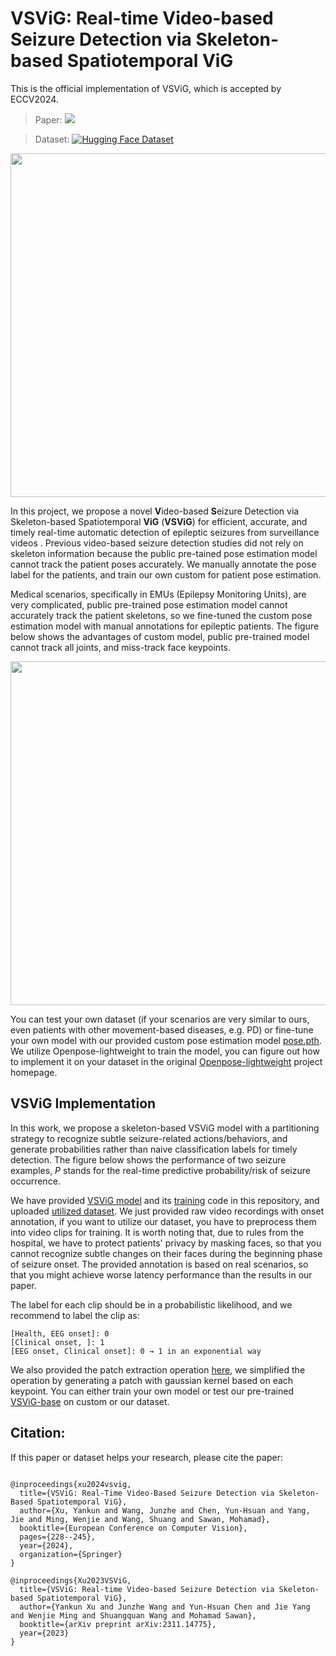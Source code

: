 # VSViG: Real-time Video-based Seizure Detection via Skeleton-based Spatiotemporal ViG

This is the official implementation of VSViG, which is accepted by ECCV2024.

> Paper:  <a href="https://arxiv.org/pdf/2311.14775.pdf"><img src="https://img.shields.io/badge/arXiv-Paper-<color>"></a>

> Dataset:  [![Hugging Face Dataset](https://img.shields.io/badge/%F0%9F%A4%97%20Hugging%20Face-Dataset-yellow)](https://huggingface.co/datasets/xuyankun/WU-SAHZU-EMU-Video)

<img src="https://github.com/xuyankun/VSViG/blob/main/performance.gif" width="550px">

In this project, we propose a novel **V**ideo-based **S**eizure Detection via Skeleton-based Spatiotemporal **ViG** (**VSViG**) for efficient, accurate, and timely real-time automatic detection of epileptic seizures from surveillance videos .
Previous video-based seizure detection studies did not rely on skeleton information because the public pre-tained pose estimation model cannot track the patient poses accurately. We manually annotate the pose label for the patients, and train our own custom for patient pose estimation. 

Medical scenarios, specifically in EMUs  (Epilepsy Monitoring Units), are very complicated, public pre-trained pose estimation model cannot accurately track the patient skeletons, so we fine-tuned the custom pose estimation model with manual annotations for epileptic patients. The figure below shows the advantages of custom model, public pre-trained model cannot track all joints, and miss-track face keypoints.

<img src="https://github.com/xuyankun/VSViG/blob/main/compare.gif" width="550px">

You can test your own dataset (if your scenarios are very similar to ours, even patients with other movement-based diseases, e.g. PD) or fine-tune your own model with our provided custom pose estimation model [pose.pth](https://github.com/xuyankun/VSViG/blob/main/pose.pth). We utilize Openpose-lightweight to train the model, you can figure out how to implement it on your dataset in the original [Openpose-lightweight](https://github.com/Daniil-Osokin/lightweight-human-pose-estimation.pytorch) project homepage. 

## VSViG Implementation
In this work, we propose a skeleton-based VSViG model with a partitioning strategy to recognize subtle seizure-related actions/behaviors, and generate probabilities rather than naive classification labels for timely detection. The figure below shows the performance of two seizure examples, $P$ stands for the real-time predictive probability/risk of seizure occurrence.

We have provided [VSViG model](https://github.com/xuyankun/VSViG/blob/main/VSViG.py) and its [training](https://github.com/xuyankun/VSViG/blob/main/train.py) code in this repository, and uploaded [utilized dataset](https://huggingface.co/datasets/xuyankun/WU-SAHZU-EMU-Video). We just provided raw video recordings with onset annotation, if you want to utilize our dataset, you have to preprocess them into video clips for training. It is worth noting that, due to rules from the hospital, we have to protect patients' privacy by masking faces, so that you cannot recognize subtle changes on their faces during the beginning phase of seizure onset. The provided annotation is based on real scenarios, so that you might achieve worse latency performance than the results in our paper. 

The label for each clip should be in a probabilistic likelihood, and we recommend to label the clip as:
```
[Health, EEG onset]: 0
[Clinical onset, ]: 1
[EEG onset, Clinical onset]: 0 → 1 in an exponential way
```

We also provided the patch extraction operation [here](https://github.com/xuyankun/VSViG/blob/main/extract_patches.py), we simplified the operation by generating a patch with gaussian kernel based on each keypoint. You can either train your own model or test our pre-trained [VSViG-base]((https://github.com/xuyankun/VSViG/blob/main/VSViG-base.pth)) on custom or our dataset.


## Citation:

If this paper or dataset helps your research, please cite the paper:

```

@inproceedings{xu2024vsvig,
  title={VSViG: Real-Time Video-Based Seizure Detection via Skeleton-Based Spatiotemporal ViG},
  author={Xu, Yankun and Wang, Junzhe and Chen, Yun-Hsuan and Yang, Jie and Ming, Wenjie and Wang, Shuang and Sawan, Mohamad},
  booktitle={European Conference on Computer Vision},
  pages={228--245},
  year={2024},
  organization={Springer}
}

@inproceedings{Xu2023VSViG,
  title={VSViG: Real-time Video-based Seizure Detection via Skeleton-based Spatiotemporal ViG},
  author={Yankun Xu and Junzhe Wang and Yun-Hsuan Chen and Jie Yang and Wenjie Ming and Shuangquan Wang and Mohamad Sawan},
  booktitle={arXiv preprint arXiv:2311.14775},
  year={2023}
}
```

